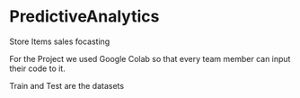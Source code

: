# PredictiveAnalytics
Store Items sales focasting

For the Project we used Google Colab so that every team member can input their code to it.

Train and Test are the datasets
